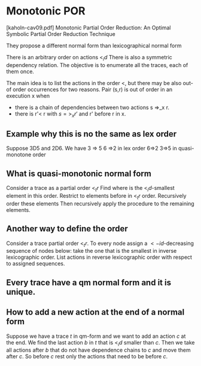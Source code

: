 # Monotonic POR

[kaholn-cav09.pdf]
Monotonic Partial Order Reduction: An Optimal Symbolic Partial Order Reduction
Technique

They propose a different normal form than lexicographical normal form

There is an arbitrary order on actions $<_id$
There is also a symmetric dependency relation. 
The objective is to enumerate all the traces, each of them once.

The main idea is to list the actions in the order <, but there may be also
out-of order occurrences for two reasons. 
Pair (s,r) is out of order in an execution x when 
- there is a chain of dependencies between two actions s =>_x r.
- there is r'< r  with $s=>_x r'$ and r' before r in x.

## Example why this is no the same as lex order
Suppose 3D5 and 2D6.
We have
	3 => 5 6 =>2 in lex order
	6=>2 3=>5 in quasi-monotone order 

## What is quasi-monotonic normal form
Consider a trace as a partial order $<_tr$
Find where is the $<_id$-smallest element in this order.
Restrict to elements before in $<_tr$ order.
Recursively order these elements
Then recursively apply the procedure to the remaining elements.

## Another way to define the order
Consider a trace partial order $<_tr$.
To every node assign a $<-id$-decreasing sequence of nodes below: take the one
that is the smallest in inverse lexicographic order. 
List actions in reverse lexicographic order with respect to assigned sequences.

## Every trace have a qm normal form and it is unique.

## How to add a new action at the end of a normal form
Suppose we have a trace $t$ in qm-form and we want to add an action $c$ at the
end. 
We find the last action $b$ in $t$ that is $<_id$ smaller than $c$. 
Then we take all actions after $b$ that do not have dependence chains to $c$ and
move them after $c$. 
So before $c$ rest only the actions that need to be before $c$. 